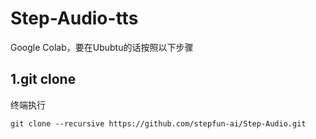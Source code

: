 # Step-Audio-tts

Google Colab，要在Ububtu的话按照以下步骤

 ## 1.git clone
终端执行
```
git clone --recursive https://github.com/stepfun-ai/Step-Audio.git
```
